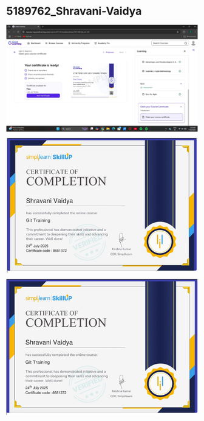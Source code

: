 # 5189762_Shravani-Vaidya

![Agile Image](./GIT/agile.jpg)

<p align="center">
  <img src="GIT/simplilearn_certificate.jpg" width="500">
</p>

![Certificate](GIT/simplilearn%20certificate.jpg)

